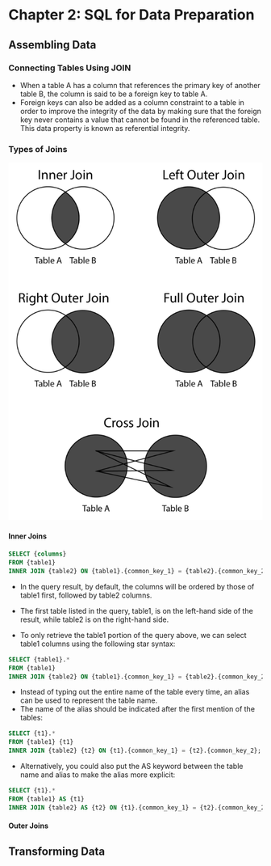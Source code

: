 # Chapter 2: SQL for Data Preparation

## Assembling Data

### Connecting Tables Using JOIN

- When a table A has a column that references the primary key of another table B, the column is said to be a foreign key to table A.
- Foreign keys can also be added as a column constraint to a table in order to improve the integrity of the data by making sure that the foreign key never contains a value that cannot be found in the referenced table. This data property is known as referential integrity.

### Types of Joins

![Main types of joins](../Images/Main%20types%20of%20joins.png)

#### Inner Joins

```sql
SELECT {columns}
FROM {table1}
INNER JOIN {table2} ON {table1}.{common_key_1} = {table2}.{common_key_2};
```

- In the query result, by default, the columns will be ordered by those of table1 first, followed by table2 columns.
- The first table listed in the query, table1, is on the left-hand side of the result, while table2 is on the right-hand side.

- To only retrieve the table1 portion of the query above, we can select table1 columns using the following star syntax:

```sql
SELECT {table1}.*
FROM {table1}
INNER JOIN {table2} ON {table1}.{common_key_1} = {table2}.{common_key_2};
```

- Instead of typing out the entire name of the table every time, an alias can be used to represent the table name.
- The name of the alias should be indicated after the first mention of the tables:

```sql
SELECT {t1}.*
FROM {table1} {t1}
INNER JOIN {table2} {t2} ON {t1}.{common_key_1} = {t2}.{common_key_2};
```

- Alternatively, you could also put the AS keyword between the table name and alias to make the alias more explicit:

```sql
SELECT {t1}.*
FROM {table1} AS {t1}
INNER JOIN {table2} AS {t2} ON {t1}.{common_key_1} = {t2}.{common_key_2};
```

#### Outer Joins



## Transforming Data
